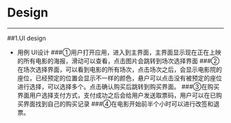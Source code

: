 ﻿# Design
---
##1.UI design

 -  用例 UI设计
###①用户打开应用，进入到主界面，主界面显示现在正在上映的所有电影的海报，滑动可以查看，点击图片会跳转到场次选择界面
###②在场次选择界面，可以看到电影的所有场次，点击场次之后，会显示电影院的座位，已经预定的位置会显示不一样的颜色，悬户可以点击没有被预定的座位进行选择，可以选择多个。点击确认购买后跳转到购买界面。
###③在购买界面用户选择支付方式，支付成功之后会给用户发送取票码，用户可以在已购买界面找到自己的购买记录
###④在电影开始前半个小时可以进行改签和退票。
